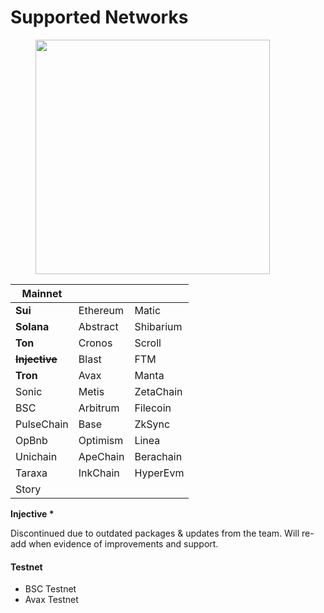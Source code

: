 # Supported Networks



<figure><img src="../.gitbook/assets/Screenshot 2025-09-24 at 10.10.10 am.png" alt="" width="375"><figcaption></figcaption></figure>

| **Mainnet**       |          |           |
| ----------------- | -------- | --------- |
| **Sui**           | Ethereum | Matic     |
| **Solana**        | Abstract | Shibarium |
| **Ton**           | Cronos   | Scroll    |
| ~~**Injective**~~ | Blast    | FTM       |
| **Tron**          | Avax     | Manta     |
| Sonic             | Metis    | ZetaChain |
| BSC               | Arbitrum | Filecoin  |
| PulseChain        | Base     | ZkSync    |
| OpBnb             | Optimism | Linea     |
| Unichain          | ApeChain | Berachain |
| Taraxa            | InkChain | HyperEvm  |
| Story             |          |           |

**Injective \***

Discontinued due to outdated packages & updates from the team.  Will re-add when evidence of improvements and support.

#### Testnet

* BSC Testnet
* Avax Testnet
